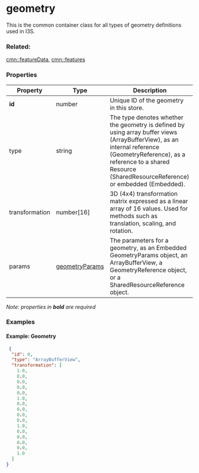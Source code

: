 # geometry

This is the common container class for all types of geometry definitions used in I3S.

### Related:

[cmn::featureData](featureData.cmn.md), [cmn::features](features.cmn.md)
### Properties

| Property | Type | Description |
| --- | --- | --- |
| **id** | number | Unique ID of the geometry in this store. |
| type | string | The type denotes whether the geometry is defined by using array buffer views (ArrayBufferView), as an internal reference (GeometryReference), as a reference to a shared Resource (SharedResourceReference) or embedded (Embedded). |
| transformation | number[16] | 3D (4x4) transformation matrix expressed as a linear array of 16 values. Used for methods such as translation, scaling, and rotation. |
| params | [geometryParams](geometryParams.cmn.md) | The parameters for a geometry, as an Embedded GeometryParams object, an ArrayBufferView, a GeometryReference object, or a SharedResourceReference object. |

*Note: properties in **bold** are required*

### Examples 

#### Example:  Geometry 

```json
 {
  "id": 0,
  "type": "ArrayBufferView",
  "transformation": [
    1.0,
    0.0,
    0.0,
    0.0,
    0.0,
    1.0,
    0.0,
    0.0,
    0.0,
    0.0,
    1.0,
    0.0,
    0.0,
    0.0,
    0.0,
    1.0
  ]
} 
```

